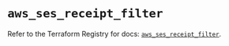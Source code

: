 # `aws_ses_receipt_filter`

Refer to the Terraform Registry for docs: [`aws_ses_receipt_filter`](https://registry.terraform.io/providers/hashicorp/aws/3.76.1/docs/resources/ses_receipt_filter).
